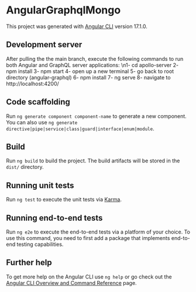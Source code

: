 # AngularGraphqlMongo

This project was generated with [Angular CLI](https://github.com/angular/angular-cli) version 17.1.0.

## Development server
After pulling the the main branch, execute the following commands to run both Angular and GraphQL server applications:
\n1- cd apollo-server
2- npm install
3- npm start
4- open up a new terminal 
5- go back to root directory (angular-graphql)
6- npm install
7- ng serve
8- navigate to http://localhost:4200/

## Code scaffolding

Run `ng generate component component-name` to generate a new component. You can also use `ng generate directive|pipe|service|class|guard|interface|enum|module`.

## Build

Run `ng build` to build the project. The build artifacts will be stored in the `dist/` directory.

## Running unit tests

Run `ng test` to execute the unit tests via [Karma](https://karma-runner.github.io).

## Running end-to-end tests

Run `ng e2e` to execute the end-to-end tests via a platform of your choice. To use this command, you need to first add a package that implements end-to-end testing capabilities.

## Further help

To get more help on the Angular CLI use `ng help` or go check out the [Angular CLI Overview and Command Reference](https://angular.io/cli) page.
